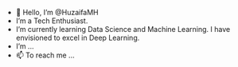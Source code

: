 - 👋 Hello, I’m @HuzaifaMH
-  I’m a Tech Enthusiast.
-  I’m currently learning Data Science and Machine Learning. I have envisioned to excel in Deep Learning.
-  I’m ...
- 📫 To reach me ...

<!---
HuzaifaMH/HuzaifaMH is a ✨ special ✨ repository because its `README.md` (this file) appears on your GitHub profile.
You can click the Preview link to take a look at your changes.
--->
